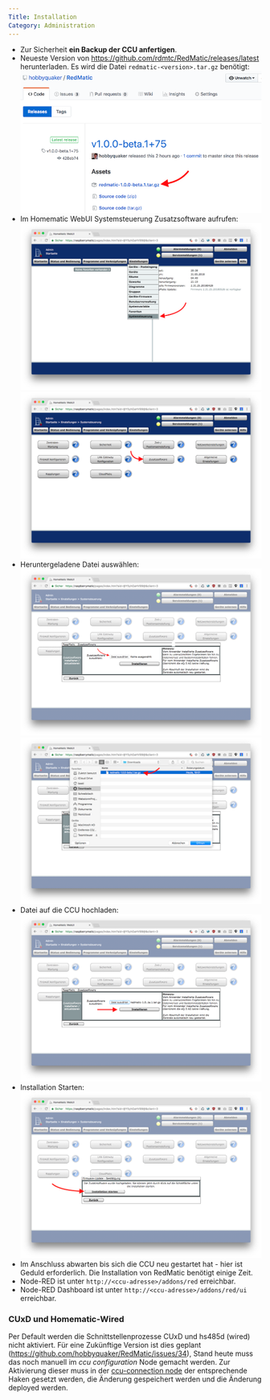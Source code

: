 ```yaml
---
Title: Installation
Category: Administration
---
```


* Zur Sicherheit __ein Backup der CCU anfertigen__.
* Neueste Version von https://github.com/rdmtc/RedMatic/releases/latest herunterladen. Es wird die Datei 
`redmatic-<version>.tar.gz` benötigt: ![](images/install-1.png)
* Im Homematic WebUI Systemsteuerung Zusatzsoftware aufrufen: ![](images/install-2.png) ![](images/install-3.png)
* Heruntergeladene Datei auswählen: ![](images/install-4.png) ![](images/install-5.png)
* Datei auf die CCU hochladen: ![](images/install-6.png)
* Installation Starten: ![](images/install-7.png)
* Im Anschluss abwarten bis sich die CCU neu gestartet hat - hier ist Geduld erforderlich. Die Installation von RedMatic benötigt einige Zeit.
* Node-RED ist unter `http://<ccu-adresse>/addons/red` erreichbar.
* Node-RED Dashboard ist unter `http://<ccu-adresse>/addons/red/ui` erreichbar.

### CUxD und Homematic-Wired

Per Default werden die Schnittstellenprozesse CUxD und hs485d (wired) nicht aktiviert. Für eine Zukünftige Version ist dies geplant (https://github.com/hobbyquaker/RedMatic/issues/34), Stand heute muss das noch manuell im _ccu configuration_ Node gemacht werden.
Zur Aktivierung dieser muss in der [ccu-connection node](https://github.com/rdmtc/RedMatic/wiki/CCU-Nodes#ccu-connection-node) der entsprechende Haken gesetzt werden, die Änderung gespeichert werden und die Änderung deployed werden.